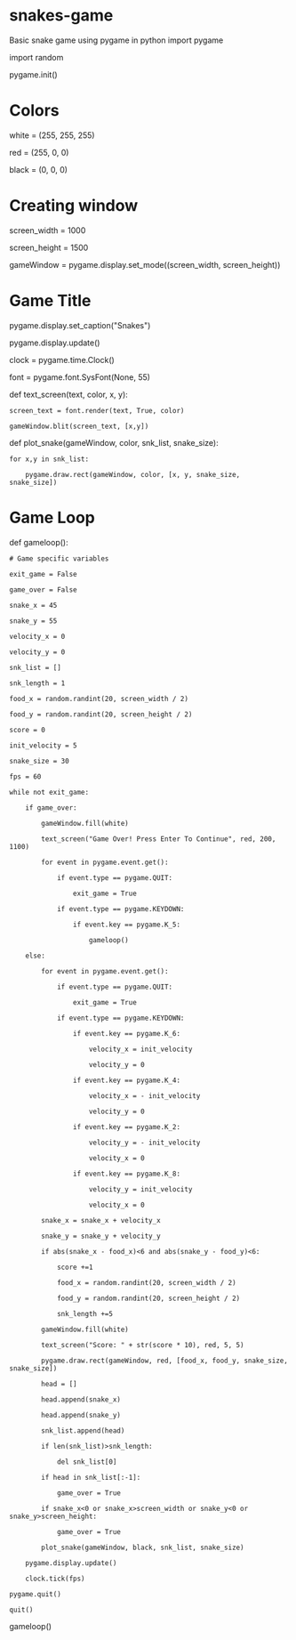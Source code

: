 # snakes-game
Basic snake game using pygame in python
import pygame

import random

pygame.init()

# Colors

white = (255, 255, 255)

red = (255, 0, 0)

black = (0, 0, 0)

# Creating window

screen_width = 1000

screen_height = 1500

gameWindow = pygame.display.set_mode((screen_width, screen_height))

# Game Title

pygame.display.set_caption("Snakes")

pygame.display.update()

clock = pygame.time.Clock()

font = pygame.font.SysFont(None, 55)

def text_screen(text, color, x, y):

    screen_text = font.render(text, True, color)

    gameWindow.blit(screen_text, [x,y])

def plot_snake(gameWindow, color, snk_list, snake_size):

    for x,y in snk_list:

        pygame.draw.rect(gameWindow, color, [x, y, snake_size, snake_size])

# Game Loop

def gameloop():

    # Game specific variables

    exit_game = False

    game_over = False

    snake_x = 45

    snake_y = 55

    velocity_x = 0

    velocity_y = 0

    snk_list = []

    snk_length = 1

    food_x = random.randint(20, screen_width / 2)

    food_y = random.randint(20, screen_height / 2)

    score = 0

    init_velocity = 5

    snake_size = 30

    fps = 60

    while not exit_game:

        if game_over:

            gameWindow.fill(white)

            text_screen("Game Over! Press Enter To Continue", red, 200, 1100)

            for event in pygame.event.get():

                if event.type == pygame.QUIT:

                    exit_game = True

                if event.type == pygame.KEYDOWN:

                    if event.key == pygame.K_5:

                        gameloop()

        else:

            for event in pygame.event.get():

                if event.type == pygame.QUIT:

                    exit_game = True

                if event.type == pygame.KEYDOWN:

                    if event.key == pygame.K_6:

                        velocity_x = init_velocity

                        velocity_y = 0

                    if event.key == pygame.K_4:

                        velocity_x = - init_velocity

                        velocity_y = 0

                    if event.key == pygame.K_2:

                        velocity_y = - init_velocity

                        velocity_x = 0

                    if event.key == pygame.K_8:

                        velocity_y = init_velocity

                        velocity_x = 0

            snake_x = snake_x + velocity_x

            snake_y = snake_y + velocity_y

            if abs(snake_x - food_x)<6 and abs(snake_y - food_y)<6:

                score +=1

                food_x = random.randint(20, screen_width / 2)

                food_y = random.randint(20, screen_height / 2)

                snk_length +=5

            gameWindow.fill(white)

            text_screen("Score: " + str(score * 10), red, 5, 5)

            pygame.draw.rect(gameWindow, red, [food_x, food_y, snake_size, snake_size])

            head = []

            head.append(snake_x)

            head.append(snake_y)

            snk_list.append(head)

            if len(snk_list)>snk_length:

                del snk_list[0]

            if head in snk_list[:-1]:

                game_over = True

            if snake_x<0 or snake_x>screen_width or snake_y<0 or snake_y>screen_height:

                game_over = True

            plot_snake(gameWindow, black, snk_list, snake_size)

        pygame.display.update()

        clock.tick(fps)

    pygame.quit()

    quit()

gameloop()

